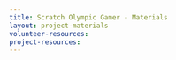 ```yaml
---
title: Scratch Olympic Gamer - Materials
layout: project-materials
volunteer-resources:
project-resources:
---
```


